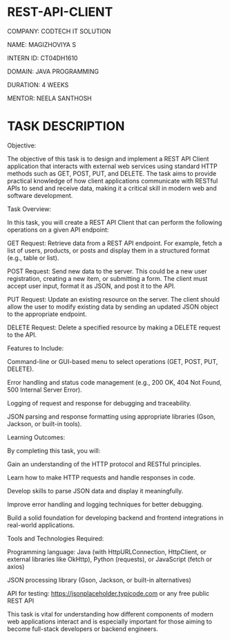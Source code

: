# REST-API-CLIENT
COMPANY: CODTECH IT SOLUTION

NAME: MAGIZHOVIYA S

INTERN ID: CT04DH1610

DOMAIN: JAVA PROGRAMMING

DURATION: 4 WEEKS

MENTOR: NEELA SANTHOSH

# TASK DESCRIPTION
Objective:

The objective of this task is to design and implement a REST API Client application that interacts with external web services using standard HTTP methods such as GET, POST, PUT, and DELETE. The task aims to provide practical knowledge of how client applications communicate with RESTful APIs to send and receive data, making it a critical skill in modern web and software development.

Task Overview:

In this task, you will create a REST API Client that can perform the following operations on a given API endpoint:

GET Request:
Retrieve data from a REST API endpoint. For example, fetch a list of users, products, or posts and display them in a structured format (e.g., table or list).

POST Request:
Send new data to the server. This could be a new user registration, creating a new item, or submitting a form. The client must accept user input, format it as JSON, and post it to the API.

PUT Request:
Update an existing resource on the server. The client should allow the user to modify existing data by sending an updated JSON object to the appropriate endpoint.

DELETE Request:
Delete a specified resource by making a DELETE request to the API.

Features to Include:

Command-line or GUI-based menu to select operations (GET, POST, PUT, DELETE).

Error handling and status code management (e.g., 200 OK, 404 Not Found, 500 Internal Server Error).

Logging of request and response for debugging and traceability.

JSON parsing and response formatting using appropriate libraries (Gson, Jackson, or built-in tools).

Learning Outcomes:

By completing this task, you will:

Gain an understanding of the HTTP protocol and RESTful principles.

Learn how to make HTTP requests and handle responses in code.

Develop skills to parse JSON data and display it meaningfully.

Improve error handling and logging techniques for better debugging.

Build a solid foundation for developing backend and frontend integrations in real-world applications.

Tools and Technologies Required:

Programming language: Java (with HttpURLConnection, HttpClient, or external libraries like OkHttp), Python (requests), or JavaScript (fetch or axios)

JSON processing library (Gson, Jackson, or built-in alternatives)

API for testing: https://jsonplaceholder.typicode.com or any free public REST API

This task is vital for understanding how different components of modern web applications interact and is especially important for those aiming to become full-stack developers or backend engineers.
